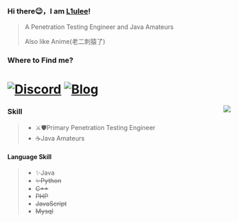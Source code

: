

### Hi there😉，I am [L1ulee](https://github.com/L1ulee)!

> A Penetration Testing Engineer and Java Amateurs
>
> Also like Anime(老二刺猿了)

### Where to Find me?

[![Discord](https://img.shields.io/discord/778637533461348374?color=pink&label=Firstwood&logo=Discord&logoColor=pink&style=social)](https://discord.gg/SXtgf3C85d) [![Blog](https://img.shields.io/badge/Blog-L1ulee's%20Blog-pink?style=social&logo=hexo)](http://blog.firstwood.cc)
=======
<img align="right" src="https://github-readme-stats.vercel.app/api?username=L1ulee&show_icons=true&icon_color=CE1D2D&text_color=718096&bg_color=ffffff&hide_title=true" />

### Skill

> - ⚔🛡Primary Penetration Testing Engineer
> - ☕Java Amateurs



#### Language Skill

> - ✨Java 
> - ~~✨Python~~
> - ~~C++~~
> - ~~PHP~~
> - ~~JavaScript~~
> - ~~Mysql~~

